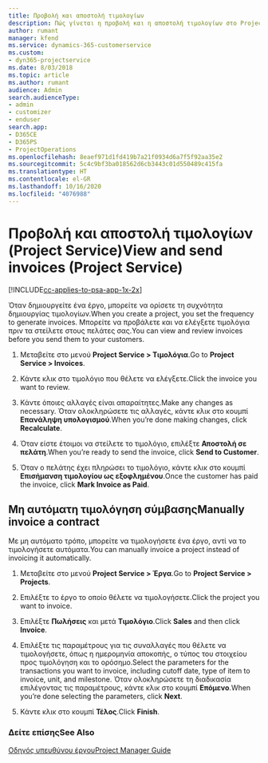 ```yaml
---
title: Προβολή και αποστολή τιμολογίων
description: Πώς γίνεται η προβολή και η αποστολή τιμολογίων στο Project Service
author: rumant
manager: kfend
ms.service: dynamics-365-customerservice
ms.custom:
- dyn365-projectservice
ms.date: 8/03/2018
ms.topic: article
ms.author: rumant
audience: Admin
search.audienceType:
- admin
- customizer
- enduser
search.app:
- D365CE
- D365PS
- ProjectOperations
ms.openlocfilehash: 8eaef971d1fd419b7a21f0934d6a7f5f92aa35e2
ms.sourcegitcommit: 5c4c9bf3ba018562d6cb3443c01d550489c415fa
ms.translationtype: HT
ms.contentlocale: el-GR
ms.lasthandoff: 10/16/2020
ms.locfileid: "4076988"
---
```

# <a name="view-and-send-invoices-project-service"></a><span data-ttu-id="449f2-103">Προβολή και αποστολή τιμολογίων (Project Service)</span><span class="sxs-lookup"><span data-stu-id="449f2-103">View and send invoices (Project Service)</span></span>

[!INCLUDE[cc-applies-to-psa-app-1x-2x](../includes/cc-applies-to-psa-app-1x-2x.md)]

<span data-ttu-id="449f2-104">Όταν δημιουργείτε ένα έργο, μπορείτε να ορίσετε τη συχνότητα δημιουργίας τιμολογίων.</span><span class="sxs-lookup"><span data-stu-id="449f2-104">When you create a project, you set the frequency to generate invoices.</span></span> <span data-ttu-id="449f2-105">Μπορείτε να προβάλετε και να ελέγξετε τιμολόγια πριν τα στείλετε στους πελάτες σας.</span><span class="sxs-lookup"><span data-stu-id="449f2-105">You can view and review invoices before you send them to your customers.</span></span>  
  
1.  <span data-ttu-id="449f2-106">Μεταβείτε στο μενού **Project Service > Τιμολόγια**.</span><span class="sxs-lookup"><span data-stu-id="449f2-106">Go to **Project Service > Invoices**.</span></span>  
  
2.  <span data-ttu-id="449f2-107">Κάντε κλικ στο τιμολόγιο που θέλετε να ελέγξετε.</span><span class="sxs-lookup"><span data-stu-id="449f2-107">Click the invoice you want to review.</span></span>  
  
3.  <span data-ttu-id="449f2-108">Κάντε όποιες αλλαγές είναι απαραίτητες.</span><span class="sxs-lookup"><span data-stu-id="449f2-108">Make any changes as necessary.</span></span> <span data-ttu-id="449f2-109">Όταν ολοκληρώσετε τις αλλαγές, κάντε κλικ στο κουμπί **Επανάληψη υπολογισμού**.</span><span class="sxs-lookup"><span data-stu-id="449f2-109">When you’re done making changes, click **Recalculate**.</span></span>  
  
4.  <span data-ttu-id="449f2-110">Όταν είστε έτοιμοι να στείλετε το τιμολόγιο, επιλέξτε **Αποστολή σε πελάτη**.</span><span class="sxs-lookup"><span data-stu-id="449f2-110">When you’re ready to send the invoice, click **Send to Customer**.</span></span>  
  
5.  <span data-ttu-id="449f2-111">Όταν ο πελάτης έχει πληρώσει το τιμολόγιο, κάντε κλικ στο κουμπί **Επισήμανση τιμολογίου ως εξοφλημένου**.</span><span class="sxs-lookup"><span data-stu-id="449f2-111">Once the customer has paid the invoice, click **Mark Invoice as Paid**.</span></span>  
  
## <a name="manually-invoice-a-contract"></a><span data-ttu-id="449f2-112">Μη αυτόματη τιμολόγηση σύμβασης</span><span class="sxs-lookup"><span data-stu-id="449f2-112">Manually invoice a contract</span></span>  
 <span data-ttu-id="449f2-113">Με μη αυτόματο τρόπο, μπορείτε να τιμολογήσετε ένα έργο, αντί να το τιμολογήσετε αυτόματα.</span><span class="sxs-lookup"><span data-stu-id="449f2-113">You can manually invoice a project instead of invoicing it automatically.</span></span>  
  
1.  <span data-ttu-id="449f2-114">Μεταβείτε στο μενού **Project Service > Έργα**.</span><span class="sxs-lookup"><span data-stu-id="449f2-114">Go to **Project Service > Projects**.</span></span>  
  
2.  <span data-ttu-id="449f2-115">Επιλέξτε το έργο το οποίο θέλετε να τιμολογήσετε.</span><span class="sxs-lookup"><span data-stu-id="449f2-115">Click the project you want to invoice.</span></span>  
  
3.  <span data-ttu-id="449f2-116">Επιλέξτε **Πωλήσεις** και μετά **Τιμολόγιο**.</span><span class="sxs-lookup"><span data-stu-id="449f2-116">Click **Sales** and then click **Invoice**.</span></span>  
  
4.  <span data-ttu-id="449f2-117">Επιλέξτε τις παραμέτρους για τις συναλλαγές που θέλετε να τιμολογήσετε, όπως η ημερομηνία αποκοπής, ο τύπος του στοιχείου προς τιμολόγηση και το ορόσημο.</span><span class="sxs-lookup"><span data-stu-id="449f2-117">Select the parameters for the transactions you want to invoice, including cutoff date, type of item to invoice, unit, and milestone.</span></span> <span data-ttu-id="449f2-118">Όταν ολοκληρώσετε τη διαδικασία επιλέγοντας τις παραμέτρους, κάντε κλικ στο κουμπί **Επόμενο**.</span><span class="sxs-lookup"><span data-stu-id="449f2-118">When you’re done selecting the parameters, click **Next**.</span></span>  
  
5.  <span data-ttu-id="449f2-119">Κάντε κλικ στο κουμπί **Τέλος**.</span><span class="sxs-lookup"><span data-stu-id="449f2-119">Click **Finish**.</span></span>  
  
### <a name="see-also"></a><span data-ttu-id="449f2-120">Δείτε επίσης</span><span class="sxs-lookup"><span data-stu-id="449f2-120">See Also</span></span>  
 [<span data-ttu-id="449f2-121">Οδηγός υπευθύνου έργου</span><span class="sxs-lookup"><span data-stu-id="449f2-121">Project Manager Guide</span></span>](../psa/project-manager-guide.md)
